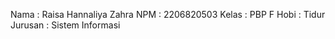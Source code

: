 Nama    : Raisa Hannaliya Zahra
NPM     : 2206820503
Kelas   : PBP F
Hobi    : Tidur
Jurusan : Sistem Informasi
